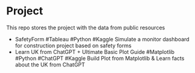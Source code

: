 # Project
This repo stores the project with the data from public resources
- SafetyForm #Tableau #Python #Kaggle
    Simulate a monitor dashboard for construction project based on safety forms
- Learn UK from ChatGPT + Ultimate Basic Plot Guide #Matplotlib #Python #ChatGPT #Kaggle
    Build Plot from Matplotlib & Learn facts about the UK from ChatGPT
    
